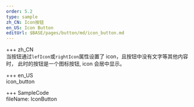```yaml
---
order: 5.2
type: sample
zh_CN: Icon按钮
en_US: Icon Button
editUrl: $BASE/pages/button/md/icon_button.md
---
```


+++ zh_CN  
当按钮通过<Code>lefIcon</Code>或<Code>rightIcon</Code>属性设置了 icon，且按钮中没有文字等其他内容时，
此时的按钮是一个图标按钮, icon 会居中显示。

+++ en_US  
icon_button

+++ SampleCode  
fileName: IconButton
